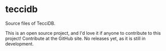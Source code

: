 # teccidb
Source files of TecciDB.

This is an open source project, and I'd love it if anyone to contribute to this project!
Contribute at the GitHub site. 
No releases yet, as it is still in development.
